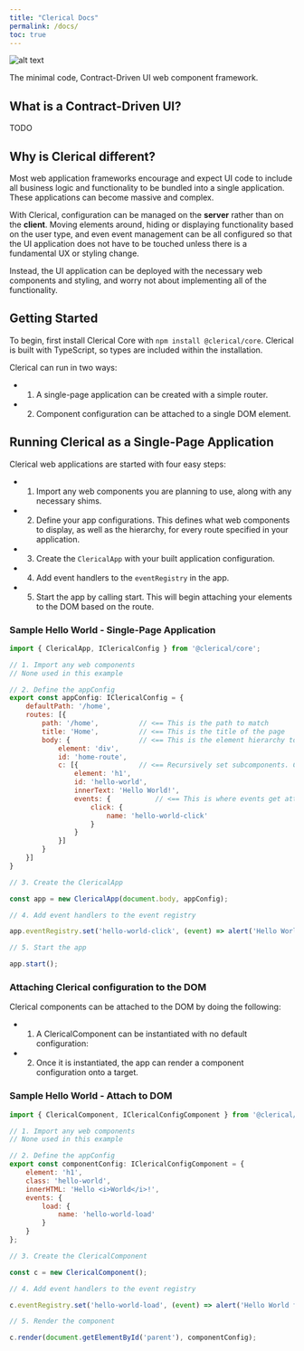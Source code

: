 ```yaml
---
title: "Clerical Docs"
permalink: /docs/
toc: true
---
```


![alt text](/assets/clerical-logo-text.png "Clerical")

The minimal code, Contract-Driven UI web component framework.

## What is a Contract-Driven UI?
TODO

## Why is Clerical different?
Most web application frameworks encourage and expect UI code to include all business logic and functionality to be bundled into a single application. These applications can become massive and complex.

With Clerical, configuration can be managed on the **server** rather than on the **client**. Moving elements around, hiding or displaying functionality based on the user type, and even event management can be all configured so that the UI application does not have to be touched unless there is a fundamental UX or styling change.

Instead, the UI application can be deployed with the necessary web components and styling, and worry not about implementing all of the functionality.

## Getting Started
To begin, first install Clerical Core with `npm install @clerical/core`. Clerical is built with TypeScript, so types are included within the installation.

Clerical can run in two ways:
 - 1. A single-page application can be created with a simple router.
 - 2. Component configuration can be attached to a single DOM element.

## Running Clerical as a Single-Page Application

Clerical web applications are started with four easy steps:

 - 1. Import any web components you are planning to use, along with any necessary shims.
 - 2. Define your app configurations. This defines what web components to display, as well as the hierarchy, for every route specified in your application.
 - 3. Create the `ClericalApp` with your built application configuration.
 - 4. Add event handlers to the `eventRegistry` in the app.
 - 5. Start the app by calling start. This will begin attaching your elements to the DOM based on the route.

### Sample Hello World - Single-Page Application

```javascript
import { ClericalApp, IClericalConfig } from '@clerical/core';

// 1. Import any web components
// None used in this example

// 2. Define the appConfig
export const appConfig: IClericalConfig = {
    defaultPath: '/home',
    routes: [{
        path: '/home',          // <== This is the path to match
        title: 'Home',          // <== This is the title of the page
        body: {                 // <== This is the element hierarchy to render
            element: 'div',
            id: 'home-route',
            c: [{               // <== Recursively set subcomponents. Configuration is attached to the Element in the DOM.
                element: 'h1',
                id: 'hello-world',
                innerText: 'Hello World!',
                events: {           // <== This is where events get attached to the element
                    click: {
                        name: 'hello-world-click'
                    }
                }
            }]
        }
    }]
}

// 3. Create the ClericalApp

const app = new ClericalApp(document.body, appConfig);

// 4. Add event handlers to the event registry

app.eventRegistry.set('hello-world-click', (event) => alert('Hello World from: ' + event.target.id));

// 5. Start the app

app.start();
```


### Attaching Clerical configuration to the DOM
Clerical components can be attached to the DOM by doing the following:

 - 1. A ClericalComponent can be instantiated with no default configuration:
 - 2. Once it is instantiated, the app can render a component configuration onto a target.

### Sample Hello World - Attach to DOM
```javascript
import { ClericalComponent, IClericalConfigComponent } from '@clerical/core';

// 1. Import any web components
// None used in this example

// 2. Define the appConfig
export const componentConfig: IClericalConfigComponent = {
    element: 'h1',
    class: 'hello-world',
    innerHTML: 'Hello <i>World</i>!',
    events: {
        load: {
            name: 'hello-world-load'
        }
    }
};

// 3. Create the ClericalComponent

const c = new ClericalComponent();

// 4. Add event handlers to the event registry

c.eventRegistry.set('hello-world-load', (event) => alert('Hello World from: ' + event.target.id));

// 5. Render the component

c.render(document.getElementById('parent'), componentConfig);
```
